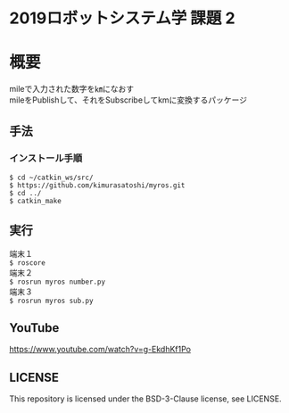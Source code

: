 # 2019ロボットシステム学 課題 2 
# 概要  
mileで入力された数字を㎞になおす  
mileをPublishして、それをSubscribeしてkmに変換するパッケージ  
## 手法  
### インストール手順
```
$ cd ~/catkin_ws/src/
$ https://github.com/kimurasatoshi/myros.git
$ cd ../
$ catkin_make
```    
## 実行  
端末１  
`$ roscore`  
端末２  
`$ rosrun myros number.py`  
端末３  
`$ rosrun myros sub.py`
## YouTube
https://www.youtube.com/watch?v=g-EkdhKf1Po


## LICENSE  
This repository is licensed under the BSD-3-Clause license, see LICENSE.
